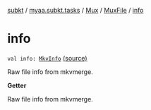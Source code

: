 [subkt](../../../index.md) / [myaa.subkt.tasks](../../index.md) / [Mux](../index.md) / [MuxFile](index.md) / [info](./info.md)

# info

`val info: `[`MkvInfo`](../../../myaa.subkt.tasks.mkvmerge/-mkv-info/index.md) [(source)](https://github.com/Myaamori/SubKt/blob/master/src/main/kotlin/myaa/subkt/tasks/muxtask.kt#L331)

Raw file info from mkvmerge.

**Getter**

Raw file info from mkvmerge.

